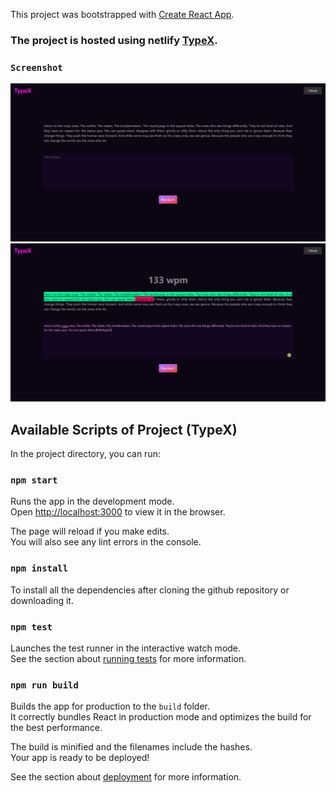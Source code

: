 This project was bootstrapped with [Create React App](https://github.com/facebook/create-react-app).


### The project is hosted using netlify [TypeX](https://typex.netlify.app/).

### `Screenshot`

![Screenshot](https://github.com/unlikelycreator/React-typing-test-game/blob/main/build/TypeX.png)
![Screenshot](https://github.com/unlikelycreator/React-typing-test-game/blob/main/build/TypeX1.png)

## Available Scripts of Project (TypeX)

In the project directory, you can run:

### `npm start`

Runs the app in the development mode.<br>
Open [http://localhost:3000](http://localhost:3000) to view it in the browser.

The page will reload if you make edits.<br>
You will also see any lint errors in the console.

### `npm install`

To install all the dependencies after cloning the github repository or downloading it.


### `npm test`

Launches the test runner in the interactive watch mode.<br>
See the section about [running tests](https://facebook.github.io/create-react-app/docs/running-tests) for more information.

### `npm run build`

Builds the app for production to the `build` folder.<br>
It correctly bundles React in production mode and optimizes the build for the best performance.

The build is minified and the filenames include the hashes.<br>
Your app is ready to be deployed!

See the section about [deployment](https://facebook.github.io/create-react-app/docs/deployment) for more information.

